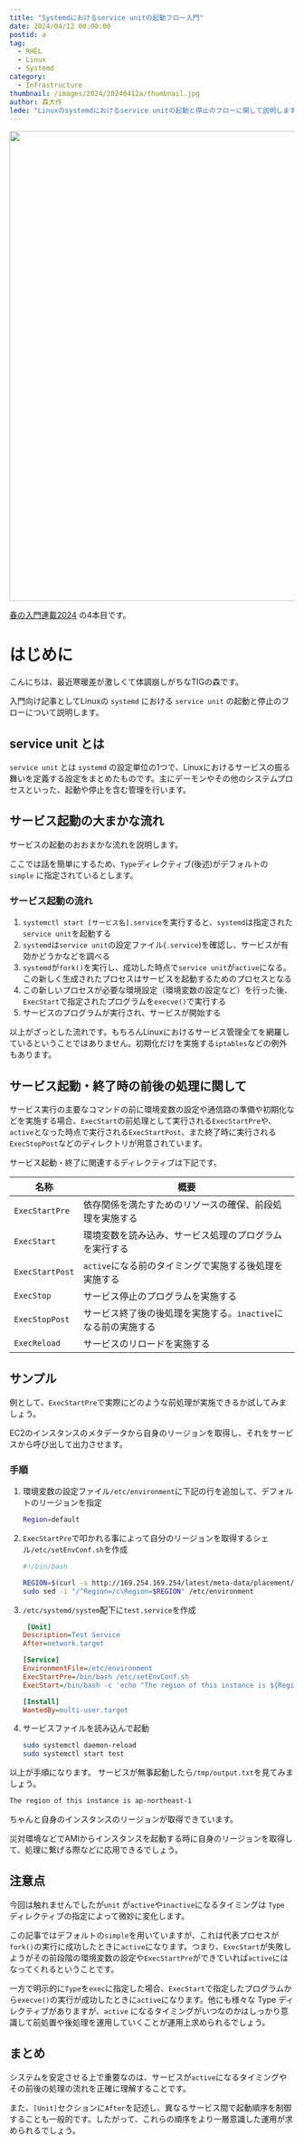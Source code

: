```yaml
---
title: "Systemdにおけるservice unitの起動フロー入門"
date: 2024/04/12 00:00:00
postid: a
tag:
  - RHEL
  - Linux
  - Systemd
category:
  - Infrastructure
thumbnail: /images/2024/20240412a/thumbnail.jpg
author: 森大作
lede: "Linuxのsystemdにおけるservice unitの起動と停止のフローに関して説明します"
---
```

<img src="/images/2024/20240412a/IMG_8598.jpg" alt="" width="1200" height="831" loading="lazy">

[春の入門連載2024](/articles/20240408a/) の4本目です。

# はじめに

こんにちは、最近寒暖差が激しくて体調崩しがちなTIGの森です。

入門向け記事としてLinuxの `systemd` における `service unit` の起動と停止のフローについて説明します。

## service unit とは

`service unit` とは `systemd` の設定単位の1つで、Linuxにおけるサービスの振る舞いを定義する設定をまとめたものです。主にデーモンやその他のシステムプロセスといった、起動や停止を含む管理を行います。

## サービス起動の大まかな流れ

サービスの起動のおおまかな流れを説明します。

ここでは話を簡単にするため、`Type`ディレクティブ(後述)がデフォルトの `simple` に指定されているとします。

### サービス起動の流れ

1. `systemctl start [サービス名].service`を実行すると、`systemd`は指定された`service unit`を起動する
2. `systemd`は`service unit`の設定ファイル(`.service`)を確認し、サービスが有効かどうかなどを調べる
3. `systemd`が`fork()`を実行し、成功した時点で`service unit`が`active`になる。この新しく生成されたプロセスはサービスを起動するためのプロセスとなる
4. この新しいプロセスが必要な環境設定（環境変数の設定など）を行った後、`ExecStart`で指定されたプログラムを`execve()`で実行する
5. サービスのプログラムが実行され、サービスが開始する

以上がざっとした流れです。もちろんLinuxにおけるサービス管理全てを網羅しているということではありません。初期化だけを実施する`iptables`などの例外もあります。

## サービス起動・終了時の前後の処理に関して

サービス実行の主要なコマンドの前に環境変数の設定や通信路の準備や初期化などを実施する場合、`ExecStart`の前処理として実行される`ExecStartPre`や、`active`となった時点で実行される`ExecStartPost`、また終了時に実行される`ExecStopPost`などのディレクトリが用意されています。

サービス起動・終了に関連するディレクティブは下記です。

| 名称 | 概要 |
|---| ---- |
|`ExecStartPre`|依存関係を満たすためのリソースの確保、前段処理を実施する |
|`ExecStart`|環境変数を読み込み、サービス処理のプログラムを実行する |
|`ExecStartPost`|`active`になる前のタイミングで実施する後処理を実施する |
|`ExecStop`|サービス停止のプログラムを実施する |
|`ExecStopPost`|サービス終了後の後処理を実施する。`inactive`になる前の実施する |
|`ExecReload`|サービスのリロードを実施する|

## サンプル

例として、`ExecStartPre`で実際にどのような前処理が実施できるか試してみましょう。

EC2のインスタンスのメタデータから自身のリージョンを取得し、それをサービスから呼び出して出力させます。

### 手順

1. 環境変数の設定ファイル`/etc/environment`に下記の行を追加して、デフォルトのリージョンを指定

    ```bash /etc/environment
    Region=default
    ```

2. `ExecStartPre`で叩かれる事によって自分のリージョンを取得するシェル`/etc/setEnvConf.sh`を作成

    ```bash /etc/setEnvConf.sh
    #!/bin/bash
    
    REGION=$(curl -s http://169.254.169.254/latest/meta-data/placement/availability-zone | sed -e 's/.$//')
    sudo sed -i "/^Region=/c\Region=$REGION" /etc/environment
    ```

3. `/etc/systemd/system`配下に`test.service`を作成

    ```ini test.service
     [Unit]
    Description=Test Service
    After=network.target

    [Service]
    EnvironmentFile=/etc/environment
    ExecStartPre=/bin/bash /etc/setEnvConf.sh
    ExecStart=/bin/bash -c 'echo "The region of this instance is ${Region}" > /tmp/output.txt'

    [Install]
    WantedBy=multi-user.target
    ```

4. サービスファイルを読み込んで起動

    ```sh
    sudo systemctl daemon-reload
    sudo systemctl start test
    ```

以上が手順になります。
サービスが無事起動したら`/tmp/output.txt`を見てみましょう。

```txt /tmp/output.txt
The region of this instance is ap-northeast-1
```

ちゃんと自身のインスタンスのリージョンが取得できています。

災対環境などでAMIからインスタンスを起動する時に自身のリージョンを取得して、処理に繋げる際などに応用できるでしょう。

## 注意点

今回は触れませんでしたが`unit` が`active`や`inactive`になるタイミングは `Type` ディレクティブの指定によって微妙に変化します。
  
この記事ではデフォルトの`simple`を用いていますが、これは代表プロセスが`fork()`の実行に成功したときに`active`になります。つまり、`ExecStart`が失敗しようがその前段階の環境変数の設定や`ExecStartPre`ができていれば`active`にはなってくれるということです。

一方で明示的に`Type`を`exec`に指定した場合、`ExecStart`で指定したプログラムから`execve()`の実行が成功したときに`active`になります。他にも様々な Type ディレクティブがありますが、`active` になるタイミングがいつなのかはしっかり意識して前処置や後処理を運用していくことが運用上求められるでしょう。

## まとめ

システムを安定させる上で重要なのは、サービスが`active`になるタイミングやその前後の処理の流れを正確に理解することです。

また、`[Unit]`セクションに`After`を記述し、異なるサービス間で起動順序を制御することも一般的です。したがって、これらの順序をより一層意識した運用が求められるでしょう。
